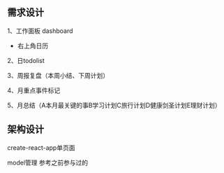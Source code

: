 

## 需求设计
1、工作面板 dashboard
- 右上角日历

2、日todolist

3、周报复盘（本周小结、下周计划）


4、月重点事件标记

5、月总结（A本月最关键的事B学习计划C旅行计划D健康剑圣计划E理财计划）

## 架构设计
create-react-app单页面

model管理 参考之前参与过的

